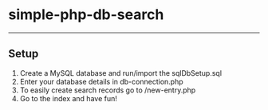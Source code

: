 # simple-php-db-search

---
## Setup
1. Create a MySQL database and run/import the sqlDbSetup.sql
2. Enter your database details in db-connection.php
3. To easily create search records go to /new-entry.php
4. Go to the index and have fun!